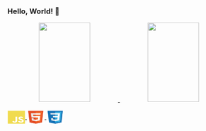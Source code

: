 ### Hello, World! 👋

<div align="center">
  <a href="https://github.com/bSatierf">
  <img width="48%" height="180em" src="https://github-readme-stats.vercel.app/api?username=bSatierf&show_icons=true&theme=dracula&include_all_commits=true&count_private=true&include_all_commits=true"/>
  <img width="48%" height="180em" src="https://github-readme-stats.vercel.app/api/top-langs/?username=bSatierf&layout=compact&langs_count=7&theme=dracula"/>
</div>
  
<div style="display: inline_block"><br>
  <img align="center" alt="Satierf-Js" height="30" width="40" src="https://raw.githubusercontent.com/devicons/devicon/master/icons/javascript/javascript-plain.svg">
  <img align="center" alt="Satierf-HTML" height="30" width="40" src="https://raw.githubusercontent.com/devicons/devicon/master/icons/html5/html5-original.svg">
  <img align="center" alt="Satierf-CSS" height="30" width="40" src="https://raw.githubusercontent.com/devicons/devicon/master/icons/css3/css3-original.svg">
</div>
